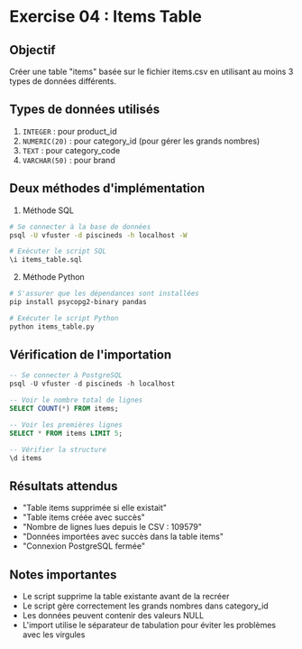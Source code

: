 # Exercise 04 : Items Table

## Objectif
Créer une table "items" basée sur le fichier items.csv en utilisant au moins 3 types de données différents.

## Types de données utilisés

1. `INTEGER` : pour product_id
2. `NUMERIC(20)` : pour category_id (pour gérer les grands nombres)
3. `TEXT` : pour category_code
4. `VARCHAR(50)` : pour brand

## Deux méthodes d'implémentation
1. Méthode SQL
```bash
# Se connecter à la base de données
psql -U vfuster -d piscineds -h localhost -W

# Exécuter le script SQL
\i items_table.sql
```

2. Méthode Python
```bash
# S'assurer que les dépendances sont installées
pip install psycopg2-binary pandas

# Exécuter le script Python
python items_table.py
```

## Vérification de l'importation
```sql
-- Se connecter à PostgreSQL
psql -U vfuster -d piscineds -h localhost

-- Voir le nombre total de lignes
SELECT COUNT(*) FROM items;

-- Voir les premières lignes
SELECT * FROM items LIMIT 5;

-- Vérifier la structure
\d items
```

## Résultats attendus

- "Table items supprimée si elle existait"
- "Table items créée avec succès"
- "Nombre de lignes lues depuis le CSV : 109579"
- "Données importées avec succès dans la table items"
- "Connexion PostgreSQL fermée"

## Notes importantes

- Le script supprime la table existante avant de la recréer
- Le script gère correctement les grands nombres dans category_id
- Les données peuvent contenir des valeurs NULL
- L'import utilise le séparateur de tabulation pour éviter les problèmes avec les virgules